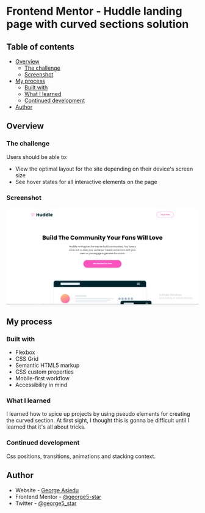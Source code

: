# Frontend Mentor - Huddle landing page with curved sections solution

## Table of contents

- [Overview](#overview)
  - [The challenge](#the-challenge)
  - [Screenshot](#screenshot)
- [My process](#my-process)
  - [Built with](#built-with)
  - [What I learned](#what-i-learned)
  - [Continued development](#continued-development)
- [Author](#author)

## Overview

### The challenge

Users should be able to:

- View the optimal layout for the site depending on their device's screen size
- See hover states for all interactive elements on the page

### Screenshot

![Project Screenshot](./src/Huddle-page-screenshot.png)

## My process

### Built with

- Flexbox
- CSS Grid
- Semantic HTML5 markup
- CSS custom properties
- Mobile-first workflow
- Accessibility in mind

### What I learned

I learned how to spice up projects by using pseudo elements for creating the curved section. At first sight, I thought this is gonna be difficult until I learned that it's all about tricks.

### Continued development

Css positions, transitions, animations and stacking context.

## Author

- Website - [George Asiedu](https://www.georgeasiedu.tech)
- Frontend Mentor - [@george5-star](https://www.frontendmentor.io/profile/george5-star)
- Twitter - [@george5_star](https://www.twitter.com/george5_star)

